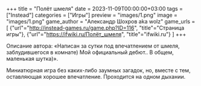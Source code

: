 +++
title = "Полёт шмеля"
date = 2023-11-09T00:00:00+03:00
tags = ["Instead"]
categories = ["Игры"]
preview = "images/1.png"
image = "images/1.png"
game_author = "Александр Шохров aka wolz"
game_urls = [
    {"url"="http://instead-games.ru/game.php?ID=116", "title"="Страница игры"},
    {"url"="https://ifwiki.ru/Полёт_шмеля", "title"="ifwiki.ru"}
]
+++

Описание автора: «Написан за сутки под впечатлением от шмеля, заблудившегося в комнате)
Мой официальный дебют..
В общем, маленькая шутка)».

Миниатюрная игра без каких-либо заумных загадок, но, вместе с тем, оставляющая хорошее впечатление. Проходится на одном дыхании.